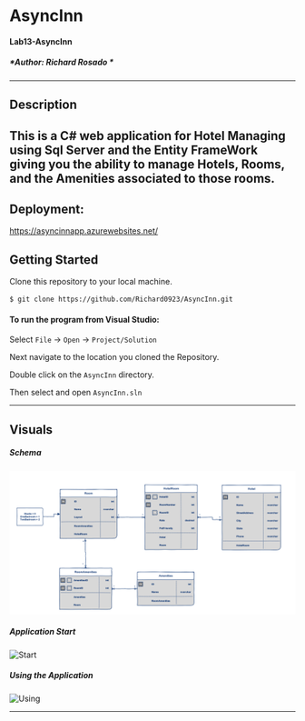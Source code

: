 # AsyncInn 
#### Lab13-AsyncInn
##### *Author: Richard Rosado *

------------------------------

## Description

This is a C# web application for Hotel Managing using Sql Server and the Entity FrameWork giving you the ability to manage Hotels, Rooms, and the Amenities associated to those rooms. 
------------------------------
## Deployment:
https://asyncinnapp.azurewebsites.net/


## Getting Started
Clone this repository to your local machine.
```
$ git clone https://github.com/Richard0923/AsyncInn.git
```
#### To run the program from Visual Studio:
Select ```File``` -> ```Open``` -> ```Project/Solution```

Next navigate to the location you cloned the Repository.

Double click on the ```AsyncInn``` directory.

Then select and open ```AsyncInn.sln```

------------------------------

## Visuals

##### Schema
![screenshot](/AsyncInn/Assets/AsyncInn2.png)

##### Application Start 
![Start](/AsyncInn/Assets/AysncInnStart.PNG)

##### Using the Application
![Using](/AsyncInn/Assets/AsyncInnUsing.PNG)

------------------------------
